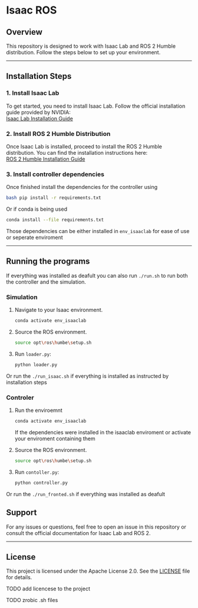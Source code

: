 # Isaac ROS

## Overview
This repository is designed to work with Isaac Lab and ROS 2 Humble distribution. Follow the steps below to set up your environment.

---

## Installation Steps

### 1. Install Isaac Lab
To get started, you need to install Isaac Lab. Follow the official installation guide provided by NVIDIA:  
[Isaac Lab Installation Guide](https://developer.nvidia.com/isaac-sim)

### 2. Install ROS 2 Humble Distribution
Once Isaac Lab is installed, proceed to install the ROS 2 Humble distribution. You can find the installation instructions here:  
[ROS 2 Humble Installation Guide](https://docs.ros.org/en/humble/Installation.html)

### 3. Install controller dependencies
Once finished install the dependencies for the controller using

```bash
bash pip install -r requirements.txt
```

Or if conda is being used

```bash
conda install --file requirements.txt
```

Those dependencies can be either installed in `env_isaaclab` for ease of use or seperate enviroment



<!-- ---

## Usage
After completing the installations, you can start using this repository by cloning it and following the provided scripts or documentation. -->

---

## Running the programs


If everything was installed as deafult you can also run `./run.sh` to run both the controller and the simulation.

### Simulation
1. Navigate to your Isaac environment.
    ```bash
    conda activate env_isaaclab
    ```
2. Source the ROS environment.
    ```bash
    source opt\ros\humbe\setup.sh
    ```
3. Run `loader.py`: 
    ```bash
    python loader.py
    ```   
Or run the `./run_isaac.sh` if everything is installed as instructed by installation steps 
### Controler
1. Run the enviroemnt
    ```bash
    conda activate env_isaaclab
    ```

    If the dependencies were installed in the isaaclab enviroment or activate your enviroment containing them 

2. Source the ROS environment.
    ```bash
    source opt\ros\humbe\setup.sh
    ```
3. Run `contoller.py`: 
    ```bash
    python controller.py
    ```  
Or run the `./run_fronted.sh` if everything was installed as deafult









## Support
For any issues or questions, feel free to open an issue in this repository or consult the official documentation for Isaac Lab and ROS 2.

---

## License
This project is licensed under the Apache License 2.0. See the [LICENSE](./LICENSE) file for details.



TODO add licencese to the project 

TODO zrobic .sh files